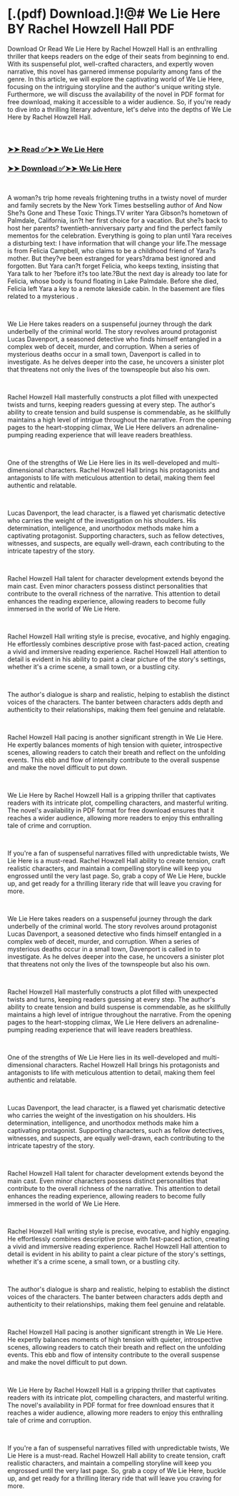 # [.(pdf) Download.]!@# We Lie Here BY Rachel Howzell Hall PDF

<p>Download Or Read We Lie Here by Rachel Howzell Hall is an enthralling thriller that keeps readers on the edge of their seats from beginning to end. With its suspenseful plot, well-crafted characters, and expertly woven narrative, this novel has garnered immense popularity among fans of the genre. In this article, we will explore the captivating world of We Lie Here, focusing on the intriguing storyline and the author's unique writing style. Furthermore, we will discuss the availability of the novel in PDF format for free download, making it accessible to a wider audience. So, if you're ready to dive into a thrilling literary adventure, let's delve into the depths of We Lie Here by Rachel Howzell Hall.</p>
<p>&nbsp;</p>

### [➤➤ Read ✅➤➤ We Lie Here](https://realpdfbooksdrive.blogspot.com/id/58466724)

### [➤➤ Download ✅➤➤ We Lie Here](https://realpdfbooksdrive.blogspot.com/id/58466724)

<p>&nbsp;</p>
<p>A woman?s trip home reveals frightening truths in a twisty novel of murder and family secrets by the New York Times bestselling author of And Now She?s Gone and These Toxic Things.TV writer Yara Gibson?s hometown of Palmdale, California, isn?t her first choice for a vacation. But she?s back to host her parents? twentieth-anniversary party and find the perfect family mementos for the celebration. Everything is going to plan until Yara receives a disturbing text: I have information that will change your life.The message is from Felicia Campbell, who claims to be a childhood friend of Yara?s mother. But they?ve been estranged for years?drama best ignored and forgotten. But Yara can?t forget Felicia, who keeps texting, insisting that Yara talk to her ?before it?s too late.?But the next day is already too late for Felicia, whose body is found floating in Lake Palmdale. Before she died, Felicia left Yara a key to a remote lakeside cabin. In the basement are files related to a mysterious .</p>
<p>&nbsp;</p>
<p>We Lie Here takes readers on a suspenseful journey through the dark underbelly of the criminal world. The story revolves around protagonist Lucas Davenport, a seasoned detective who finds himself entangled in a complex web of deceit, murder, and corruption. When a series of mysterious deaths occur in a small town, Davenport is called in to investigate. As he delves deeper into the case, he uncovers a sinister plot that threatens not only the lives of the townspeople but also his own.</p>
<p>&nbsp;</p>
<p>Rachel Howzell Hall masterfully constructs a plot filled with unexpected twists and turns, keeping readers guessing at every step. The author's ability to create tension and build suspense is commendable, as he skillfully maintains a high level of intrigue throughout the narrative. From the opening pages to the heart-stopping climax, We Lie Here delivers an adrenaline-pumping reading experience that will leave readers breathless.</p>
<p>&nbsp;</p>
<p>One of the strengths of We Lie Here lies in its well-developed and multi-dimensional characters. Rachel Howzell Hall brings his protagonists and antagonists to life with meticulous attention to detail, making them feel authentic and relatable.</p>
<p>&nbsp;</p>
<p>Lucas Davenport, the lead character, is a flawed yet charismatic detective who carries the weight of the investigation on his shoulders. His determination, intelligence, and unorthodox methods make him a captivating protagonist. Supporting characters, such as fellow detectives, witnesses, and suspects, are equally well-drawn, each contributing to the intricate tapestry of the story.</p>
<p>&nbsp;</p>
<p>Rachel Howzell Hall talent for character development extends beyond the main cast. Even minor characters possess distinct personalities that contribute to the overall richness of the narrative. This attention to detail enhances the reading experience, allowing readers to become fully immersed in the world of We Lie Here.</p>
<p>&nbsp;</p>
<p>Rachel Howzell Hall writing style is precise, evocative, and highly engaging. He effortlessly combines descriptive prose with fast-paced action, creating a vivid and immersive reading experience. Rachel Howzell Hall attention to detail is evident in his ability to paint a clear picture of the story's settings, whether it's a crime scene, a small town, or a bustling city.</p>
<p>&nbsp;</p>
<p>The author's dialogue is sharp and realistic, helping to establish the distinct voices of the characters. The banter between characters adds depth and authenticity to their relationships, making them feel genuine and relatable.</p>
<p>&nbsp;</p>
<p>Rachel Howzell Hall pacing is another significant strength in We Lie Here. He expertly balances moments of high tension with quieter, introspective scenes, allowing readers to catch their breath and reflect on the unfolding events. This ebb and flow of intensity contribute to the overall suspense and make the novel difficult to put down.</p>
<p>&nbsp;</p>
<p>We Lie Here by Rachel Howzell Hall is a gripping thriller that captivates readers with its intricate plot, compelling characters, and masterful writing. The novel's availability in PDF format for free download ensures that it reaches a wider audience, allowing more readers to enjoy this enthralling tale of crime and corruption.</p>
<p>&nbsp;</p>
<p>If you're a fan of suspenseful narratives filled with unpredictable twists, We Lie Here is a must-read. Rachel Howzell Hall ability to create tension, craft realistic characters, and maintain a compelling storyline will keep you engrossed until the very last page. So, grab a copy of We Lie Here, buckle up, and get ready for a thrilling literary ride that will leave you craving for more.</p>
<p>&nbsp;</p>
<p>We Lie Here takes readers on a suspenseful journey through the dark underbelly of the criminal world. The story revolves around protagonist Lucas Davenport, a seasoned detective who finds himself entangled in a complex web of deceit, murder, and corruption. When a series of mysterious deaths occur in a small town, Davenport is called in to investigate. As he delves deeper into the case, he uncovers a sinister plot that threatens not only the lives of the townspeople but also his own.</p>
<p>&nbsp;</p>
<p>Rachel Howzell Hall masterfully constructs a plot filled with unexpected twists and turns, keeping readers guessing at every step. The author's ability to create tension and build suspense is commendable, as he skillfully maintains a high level of intrigue throughout the narrative. From the opening pages to the heart-stopping climax, We Lie Here delivers an adrenaline-pumping reading experience that will leave readers breathless.</p>
<p>&nbsp;</p>
<p>One of the strengths of We Lie Here lies in its well-developed and multi-dimensional characters. Rachel Howzell Hall brings his protagonists and antagonists to life with meticulous attention to detail, making them feel authentic and relatable.</p>
<p>&nbsp;</p>
<p>Lucas Davenport, the lead character, is a flawed yet charismatic detective who carries the weight of the investigation on his shoulders. His determination, intelligence, and unorthodox methods make him a captivating protagonist. Supporting characters, such as fellow detectives, witnesses, and suspects, are equally well-drawn, each contributing to the intricate tapestry of the story.</p>
<p>&nbsp;</p>
<p>Rachel Howzell Hall talent for character development extends beyond the main cast. Even minor characters possess distinct personalities that contribute to the overall richness of the narrative. This attention to detail enhances the reading experience, allowing readers to become fully immersed in the world of We Lie Here.</p>
<p>&nbsp;</p>
<p>Rachel Howzell Hall writing style is precise, evocative, and highly engaging. He effortlessly combines descriptive prose with fast-paced action, creating a vivid and immersive reading experience. Rachel Howzell Hall attention to detail is evident in his ability to paint a clear picture of the story's settings, whether it's a crime scene, a small town, or a bustling city.</p>
<p>&nbsp;</p>
<p>The author's dialogue is sharp and realistic, helping to establish the distinct voices of the characters. The banter between characters adds depth and authenticity to their relationships, making them feel genuine and relatable.</p>
<p>&nbsp;</p>
<p>Rachel Howzell Hall pacing is another significant strength in We Lie Here. He expertly balances moments of high tension with quieter, introspective scenes, allowing readers to catch their breath and reflect on the unfolding events. This ebb and flow of intensity contribute to the overall suspense and make the novel difficult to put down.</p>
<p>&nbsp;</p>
<p>We Lie Here by Rachel Howzell Hall is a gripping thriller that captivates readers with its intricate plot, compelling characters, and masterful writing. The novel's availability in PDF format for free download ensures that it reaches a wider audience, allowing more readers to enjoy this enthralling tale of crime and corruption.</p>
<p>&nbsp;</p>
<p>If you're a fan of suspenseful narratives filled with unpredictable twists, We Lie Here is a must-read. Rachel Howzell Hall ability to create tension, craft realistic characters, and maintain a compelling storyline will keep you engrossed until the very last page. So, grab a copy of We Lie Here, buckle up, and get ready for a thrilling literary ride that will leave you craving for more.</p>
<p>&nbsp;</p>

